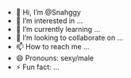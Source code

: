 - 👋 Hi, I’m @Snahggy
- 👀 I’m interested in ...
- 🌱 I’m currently learning ...
- 💞️ I’m looking to collaborate on ...
- 📫 How to reach me ...
- 😄 Pronouns: sexy/male
- ⚡ Fun fact: ...

<!---
Snahggy/Snahggy is a ✨ special ✨ repository because its `README.md` (this file) appears on your GitHub profile.
You can click the Preview link to take a look at your changes.
--->
